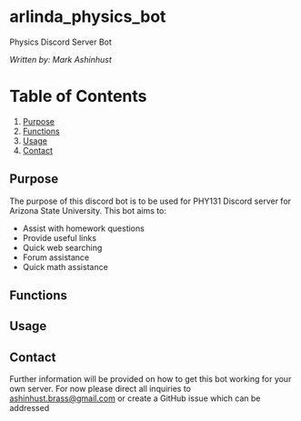 # arlinda_physics_bot
Physics Discord Server Bot

*Written by: Mark Ashinhust*

# Table of Contents
1. [Purpose]()
2. [Functions]()
3. [Usage]()
4. [Contact]()


## Purpose
The purpose of this discord bot is to be used for PHY131 Discord server for Arizona State University.
This bot aims to:
* Assist with homework questions
* Provide useful links
* Quick web searching
* Forum assistance
* Quick math assistance


## Functions


## Usage

## Contact
Further information will be provided on how to get this bot working for your own server.
For now please direct all inquiries to ashinhust.brass@gmail.com or create a GitHub issue which can be addressed

